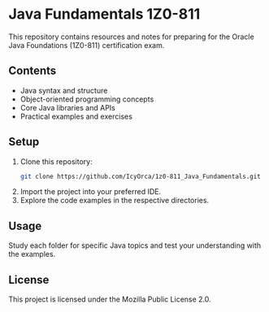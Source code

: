 # Java Fundamentals 1Z0-811

This repository contains resources and notes for preparing for the Oracle Java Foundations (1Z0-811) certification exam.

## Contents
- Java syntax and structure
- Object-oriented programming concepts
- Core Java libraries and APIs
- Practical examples and exercises

## Setup

1. Clone this repository:
   ```bash
   git clone https://github.com/IcyOrca/1z0-811_Java_Fundamentals.git
   ```
2. Import the project into your preferred IDE.
3. Explore the code examples in the respective directories.

## Usage

Study each folder for specific Java topics and test your understanding with the examples.

## License

This project is licensed under the Mozilla Public License 2.0.
